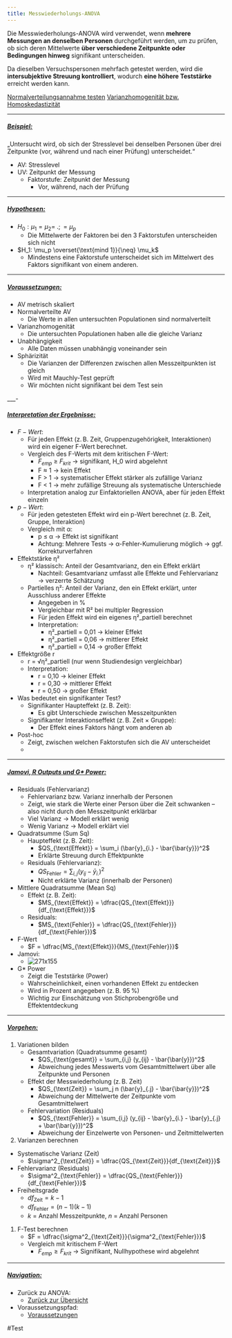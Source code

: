 ```yaml
---
title: Messwiederholungs-ANOVA
---
```


Die Messwiederholungs-ANOVA wird verwendet, wenn **mehrere Messungen an denselben Personen** durchgeführt werden, um zu prüfen, ob sich deren Mittelwerte **über verschiedene Zeitpunkte oder Bedingungen hinweg** signifikant unterscheiden.

Da dieselben Versuchspersonen mehrfach getestet werden, wird die **intersubjektive Streuung kontrolliert**, wodurch **eine höhere Teststärke** erreicht werden kann.

[Normalverteilungsannahme testen](/normalverteilungsannahme-testen)
[Varianzhomogenität bzw. Homoskedastizität](/varianzhomogenitaet-bzw-homoskedastizitaet)

---

##### <u>Beispiel:</u>

„Untersucht wird, ob sich der Stresslevel bei denselben Personen über drei Zeitpunkte (vor, während und nach einer Prüfung) unterscheidet.“

* AV: Stresslevel
* UV: Zeitpunkt der Messung
  * Faktorstufe: Zeitpunkt der Messung
    * Vor, während, nach der Prüfung

---

##### <u>Hypothesen:</u>

* $H_0: \mu_1 = \mu_2 = \; .; = \mu_p$
  * Die Mittelwerte der Faktoren bei den 3 Faktorstufen unterscheiden sich nicht
* $H_1: \mu_p \overset{\text{mind 1}}{\neq}  \mu_k$
  * Mindestens eine Faktorstufe unterscheidet sich im Mittelwert des Faktors signifikant von einem anderen.

---

##### <u>Voraussetzungen:</u>

* AV metrisch skaliert
* Normalverteilte AV
  * Die Werte in allen untersuchten Populationen sind normalverteilt
* Varianzhomogenität
  * Die untersuchten Populationen haben alle die gleiche Varianz
* Unabhängigkeit
  * Alle Daten müssen unabhängig voneinander sein
* Sphärizität
  * Die Varianzen der Differenzen zwischen allen Messzeitpunkten ist gleich
  * Wird mit Mauchly-Test geprüft
  * Wir möchten nicht signifikant bei dem Test sein

\_\_\_-

##### <u>Interpretation der Ergebnisse:</u>

* $F-Wert$:
  * Für jeden Effekt (z. B. Zeit, Gruppenzugehörigkeit, Interaktionen) wird ein eigener F-Wert berechnet.
  * Vergleich des F-Werts mit dem kritischen F-Wert:
    * $F_{emp}$ ≥ $F_{krit}$ → signifikant, H_0 wird abgelehnt
    * F ≈ 1
      → kein Effekt
    * F > 1
      → systematischer Effekt stärker als zufällige Varianz
    * F \< 1
      → mehr zufällige Streuung als systematische Unterschiede
  * Interpretation analog zur Einfaktoriellen ANOVA, aber für jeden Effekt einzeln
* $p-Wert$:
  * Für jeden getesteten Effekt wird ein p-Wert berechnet (z. B. Zeit, Gruppe, Interaktion)
  * Vergleich mit α:
    * p ≤ α → Effekt ist signifikant
    * Achtung: Mehrere Tests → α-Fehler-Kumulierung möglich → ggf. Korrekturverfahren
* Effektstärke η²
  * η² klassisch: Anteil der Gesamtvarianz, den ein Effekt erklärt
    * Nachteil: Gesamtvarianz umfasst alle Effekte und Fehlervarianz → verzerrte Schätzung
  * Partielles η²: Anteil der Varianz, den ein Effekt erklärt, unter Ausschluss anderer Effekte
    * Angegeben in %
    * Vergleichbar mit R² bei multipler Regression
    * Für jeden Effekt wird ein eigenes η²_partiell berechnet
    * Interpretation:
      * η²_partiell = 0,01 → kleiner Effekt
      * η²_partiell = 0,06 → mittlerer Effekt
      * η²_partiell = 0,14 → großer Effekt
* Effektgröße r
  * r = √η²_partiell (nur wenn Studiendesign vergleichbar)
  * Interpretation:
    * r = 0,10 → kleiner Effekt
    * r = 0,30 → mittlerer Effekt
    * r = 0,50 → großer Effekt
* Was bedeutet ein signifikanter Test?
  * Signifikanter Haupteffekt (z. B. Zeit):
    * Es gibt Unterschiede zwischen Messzeitpunkten
  * Signifikanter Interaktionseffekt (z. B. Zeit × Gruppe):
    * Der Effekt eines Faktors hängt vom anderen ab
* Post-hoc
  * Zeigt, zwischen welchen Faktorstufen sich die AV unterscheidet
  * 

---

##### <u>Jamovi, R Outputs und G\* Power:</u>

* Residuals (Fehlervarianz)
  * Fehlervarianz bzw. Varianz innerhalb der Personen
  * Zeigt, wie stark die Werte einer Person über die Zeit schwanken – also nicht durch den Messzeitpunkt erklärbar
  * Viel Varianz → Modell erklärt wenig
  * Wenig Varianz → Modell erklärt viel
* Quadratsumme (Sum Sq)
  * Haupteffekt (z. B. Zeit):
    * $QS_{\text{Effekt}} = \sum_i (\bar{y}_{i.} - \bar{\bar{y}})^2$
    * Erklärte Streuung durch Effektpunkte
  * Residuals (Fehlervarianz):
    * $QS_{\text{Fehler}} = \sum_{i,j} (y_{ij} - \bar{y}_{i.})^2$
    * Nicht erklärte Varianz (innerhalb der Personen)
* Mittlere Quadratsumme (Mean Sq)
  * Effekt (z. B. Zeit):
    * $MS_{\text{Effekt}} = \dfrac{QS_{\text{Effekt}}}{df_{\text{Effekt}}}$
  * Residuals:
    * $MS_{\text{Fehler}} = \dfrac{QS_{\text{Fehler}}}{df_{\text{Fehler}}}$
* F-Wert
  * $F = \dfrac{MS_{\text{Effekt}}}{MS_{\text{Fehler}}}$
* Jamovi:
  * ![271x155](MW.Anova-Jamovi-1.png)
* G\* Power
  * Zeigt die Teststärke (Power)
  * Wahrscheinlichkeit, einen vorhandenen Effekt zu entdecken
  * Wird in Prozent angegeben (z. B. 95 %)
  * Wichtig zur Einschätzung von Stichprobengröße und Effektentdeckung

---

##### <u>Vorgehen:</u>

1. Variationen bilden
   * Gesamtvariation (Quadratsumme gesamt)
     * $QS_{\text{gesamt}} = \sum_{i,j} (y_{ij} - \bar{\bar{y}})^2$
     * Abweichung jedes Messwerts vom Gesamtmittelwert über alle Zeitpunkte und Personen
   * Effekt der Messwiederholung (z. B. Zeit)
     * $QS_{\text{Zeit}} = \sum_j n (\bar{y}_{.j} - \bar{\bar{y}})^2$
     * Abweichung der Mittelwerte der Zeitpunkte vom Gesamtmittelwert
   * Fehlervariation (Residuals)
     * $QS_{\text{Fehler}} = \sum_{i,j} (y_{ij} - \bar{y}_{i.} - \bar{y}_{.j} + \bar{\bar{y}})^2$
     * Abweichung der Einzelwerte von Personen- und Zeitmittelwerten
1. Varianzen berechnen

* Systematische Varianz (Zeit)
  * $\sigma^2_{\text{Zeit}} = \dfrac{QS_{\text{Zeit}}}{df_{\text{Zeit}}}$
* Fehlervarianz (Residuals)
  * $\sigma^2_{\text{Fehler}} = \dfrac{QS_{\text{Fehler}}}{df_{\text{Fehler}}}$
* Freiheitsgrade
  * $df_{\text{Zeit}} = k - 1$
  * $df_{\text{Fehler}} = (n - 1)(k - 1)$
  * $k$ = Anzahl Messzeitpunkte, $n$ = Anzahl Personen

1. F-Test berechnen
   * $F = \dfrac{\sigma^2_{\text{Zeit}}}{\sigma^2_{\text{Fehler}}}$
   * Vergleich mit kritischem F-Wert
     * $F_{emp} \ge F_{krit}$ → Signifikant, Nullhypothese wird abgelehnt

---

##### <u>Navigation:</u>

* Zurück zu ANOVA:
  * [Zurück zur Übersicht](/anova)
* Voraussetzungspfad:
  * [Voraussetzungen](/messwiederholung)

\#Test
